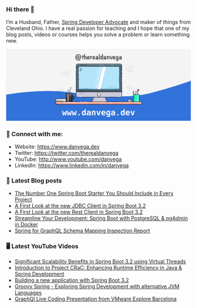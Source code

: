 ### Hi there 👋

I’m a Husband, Father, [Spring Developer Advocate](https://tanzu.vmware.com/developer/advocates/) and maker of things from Cleveland Ohio. I have a real passion for teaching and I hope that one of my blog posts, videos or courses helps you solve a problem or learn something new.

![Profile Header](./github_profile_header.png)

### 🤝 Connect with me:

- Website: https://www.danvega.dev
- Twitter: https://twitter.com/therealdanvega
- YouTube: http://www.youtube.com/danvega
- LinkedIn: https://www.linkedin.com/in/danvega

### 📝 Latest Blog posts

<!-- BLOG-POST-LIST:START -->
- [The Number One Spring Boot Starter You Should Include in Every Project](/blog/2023/09/17/spring-boot-starter)
- [A First Look at the new JDBC Client in Spring Boot 3.2](/blog/2023/09/11/spring-jdbc-client)
- [A First Look at the new Rest Client in Spring Boot 3.2](/blog/2023/09/08/rest-client-first-look)
- [Streamline Your Development: Spring Boot with PostgreSQL &amp; pgAdmin in Docker](/blog/2023/07/17/pgadmin-docker-compose)
- [Spring for GraphQL Schema Mapping Inspection Report](/blog/2023/07/13/graphql-schema-mapping-inspection)
<!-- BLOG-POST-LIST:END -->

### 🖥 Latest YouTube Videos

<!-- YOUTUBE:START -->
- [Significant Scalability Benefits in Spring Boot 3.2 using Virtual Threads](https://www.youtube.com/watch?v=THavIYnlwck)
- [Introduction to Project CRaC: Enhancing Runtime Efficiency in Java &amp; Spring Development](https://www.youtube.com/watch?v=sVXUx_Y4hRU)
- [Building a new application with Spring Boot 3.2](https://www.youtube.com/watch?v=w1Nzqm7MnZI)
- [Groovy Spring - Exploring Spring Development with alternative JVM Languages](https://www.youtube.com/watch?v=aPIGYUDEKsY)
- [GraphQl Live Coding Presentation from VMware Explore Barcelona](https://www.youtube.com/watch?v=1mRK3FeV76I)
<!-- YOUTUBE:END -->
